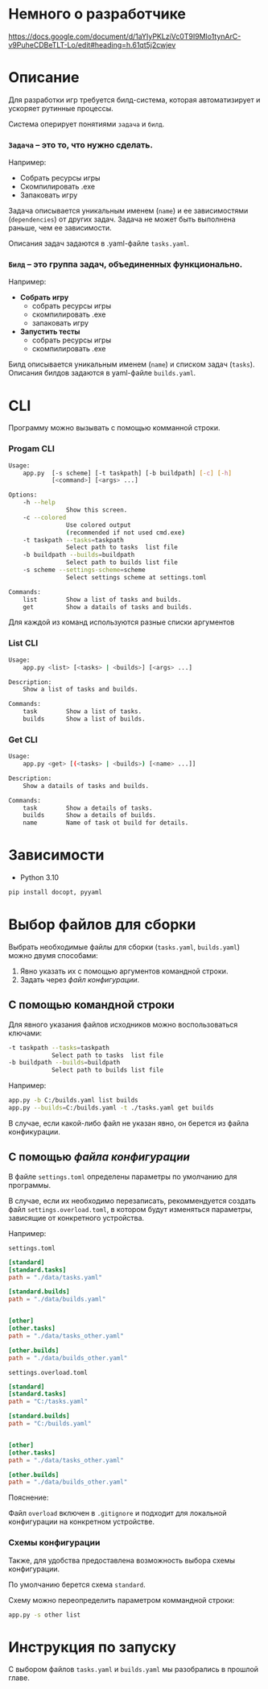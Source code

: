 # Немного о разработчике
https://docs.google.com/document/d/1aYIyPKLziVc0T9I9Mlo1tynArC-v9PuheCDBeTLT-Lo/edit#heading=h.61qt5j2cwjev
# Описание
Для разработки игр требуется билд-система, которая автоматизирует и ускоряет рутинные процессы.

Система оперирует понятиями `задача` и `билд`. 

### `Задача` – это то, что нужно сделать.

Например:
* Собрать ресурсы игры
* Скомпилировать .exe
* Запаковать игру

Задача описывается уникальным именем (`name`) и ее зависимостями (`dependencies`) от других задач. Задача не может быть выполнена раньше, чем ее зависимости. 

Описания задач задаются в .yaml-файле `tasks.yaml`.

### `Билд` – это группа задач, объединенных функционально.

Например:
* **Собрать игру**
    * собрать ресурсы игры 
    * скомпилировать .exe 
    * запаковать игру
* **Запустить тесты** 
    * собрать ресурсы игры
    * скомпилировать .exe

Билд описывается уникальным именем (`name`) и списком задач (`tasks`).
Описания билдов задаются в yaml-файле `builds.yaml`.

# CLI
Программу можно вызывать с помощью комманной строки.
### Progam CLI
```bash
Usage:
    app.py  [-s scheme] [-t taskpath] [-b buildpath] [-c] [-h] 
            [<command>] [<args> ...]

Options:
    -h --help                               
                Show this screen.
    -c --colored                            
                Use colored output 
                (recommended if not used cmd.exe)
    -t taskpath --tasks=taskpath            
                Select path to tasks  list file
    -b buildpath --builds=buildpath         
                Select path to builds list file
    -s scheme --settings-scheme=scheme      
                Select settings scheme at settings.toml

Commands:
    list        Show a list of tasks and builds.
    get         Show a datails of tasks and builds.
```
Для каждой из команд используются разные списки аргументов
### List CLI
```bash
Usage:
    app.py <list> [<tasks> | <builds>] [<args> ...]

Description:
    Show a list of tasks and builds.

Commands:
    task        Show a list of tasks.
    builds      Show a list of builds.

```
### Get CLI
```bash
Usage:
    app.py <get> [(<tasks> | <builds>) [<name> ...]]

Description:
    Show a datails of tasks and builds.

Commands:
    task        Show a details of tasks.
    builds      Show a details of builds.
    name        Name of task ot build for details.

```
# Зависимости
* Python 3.10
```bash
pip install docopt, pyyaml
```
# Выбор файлов для сборки
Выбрать необходимые файлы для сборки (`tasks.yaml`, `builds.yaml`) можно двумя способами:
1. Явно указать их с помощью аргументов командной строки.
1. Задать через *файл конфигурации*.

## С помощью командной строки
Для явного указания файлов исходников можно воспользоваться ключами:
```bash
-t taskpath --tasks=taskpath            
            Select path to tasks  list file
-b buildpath --builds=buildpath         
            Select path to builds list file
```

Например:
```bash
app.py -b C:/builds.yaml list builds
app.py --builds=C:/builds.yaml -t ./tasks.yaml get builds
```

В случае, если какой-либо файл не указан явно, он берется из файла конфикурации.

## С помощью *файла конфигурации*
В файле `settings.toml` определены параметры по умолчанию для программы.

В случае, если их необходимо перезаписать, рекоммендуется создать файл `settings.overload.toml`, в котором будут изменяться параметры, зависящие от конкретного устройства.

Например:

`settings.toml`
```toml
[standard]
[standard.tasks]
path = "./data/tasks.yaml"

[standard.builds]
path = "./data/builds.yaml"


[other]
[other.tasks]
path = "./data/tasks_other.yaml"

[other.builds]
path = "./data/builds_other.yaml"
```
`settings.overload.toml`
```toml
[standard]
[standard.tasks]
path = "C:/tasks.yaml"

[standard.builds]
path = "C:/builds.yaml"


[other]
[other.tasks]
path = "./data/tasks_other.yaml"

[other.builds]
path = "./data/builds_other.yaml"
```

Пояснение:

Файл `overload` включен в `.gitignore` и подходит для локальной конфигурации на конкретном устройстве.

### Схемы конфигурации
Также, для удобства предоставлена возможность выбора схемы конфигурации.

По умолчанию берется схема `standard`.

Схему можно переопределить параметром коммандной строки:
```bash
app.py -s other list
```

# Инструкция по запуску
С выбором файлов `tasks.yaml` и `builds.yaml` мы разобрались в прошлой главе.

